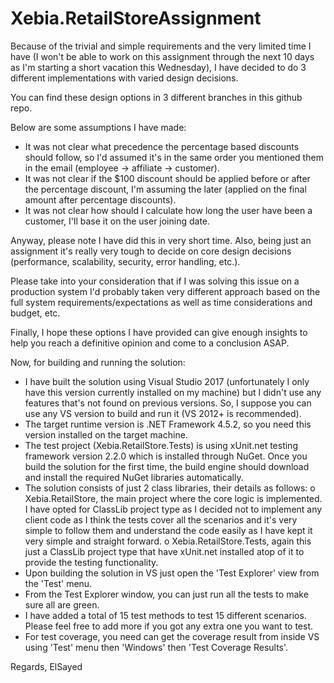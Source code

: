 # Xebia.RetailStoreAssignment

Because of the trivial and simple requirements and the very limited time I have (I won't be able to work on this assignment through the next 10 days as I'm starting a short vacation this Wednesday), 
I have decided to do 3 different implementations with varied design decisions. 

You can find these design options in 3 different branches in this github repo.

Below are some assumptions I have made:
- It was not clear what precedence the percentage based discounts should follow, so I'd assumed it's in the same order you mentioned them in the email (employee -> affiliate -> customer).
- It was not clear if the $100 discount should be applied before or after the percentage discount, I'm assuming the later (applied on the final amount after percentage discounts).
- It was not clear how should I calculate how long the user have been a customer, I'll base it on the user joining date.

Anyway, please note I have did this in very short time. Also, being just an assignment it's really very tough to decide on core design decisions (performance, scalability, security, error handling, etc.). 

Please take into your consideration that if I was solving this issue on a production system I'd probably taken very different approach based on the full system requirements/expectations as well as time considerations and budget, etc.

Finally, I hope these options I have provided can give enough insights to help you reach a definitive opinion and come to a conclusion ASAP.

Now, for building and running the solution:
- I have built the solution using Visual Studio 2017 (unfortunately I only have this version currently installed on my machine) but I didn't use any features that's not found on previous versions. 
So, I suppose you can use any VS version to build and run it (VS 2012+ is recommended).
- The target runtime version is .NET Framework 4.5.2, so you need this version installed on the target machine.
- The test project (Xebia.RetailStore.Tests) is using xUnit.net testing framework version 2.2.0 which is installed through NuGet. 
Once you build the solution for the first time, the build engine should download and install the required NuGet libraries automatically.
- The solution consists of just 2 class libraries, their details as follows:
	o	Xebia.RetailStore, the main project where the core logic is implemented. I have opted for ClassLib project type as I decided not to implement any client code as I think the tests cover all the scenarios and it's very simple to follow them and understand the code easily as I have kept it very simple and straight forward.
	o	Xebia.RetailStore.Tests, again this just a ClassLib project type that have xUnit.net installed atop of it to provide the testing functionality.
- Upon building the solution in VS just open the 'Test Explorer' view from the 'Test' menu.
- From the Test Explorer window, you can just run all the tests to make sure all are green.
- I have added a total of 15 test methods to test 15 different scenarios. Please feel free to add more if you got any extra one you want to test.
- For test coverage, you need can get the coverage result from inside VS using 'Test' menu then 'Windows' then 'Test Coverage Results'.

Regards,
ElSayed    